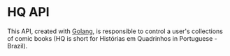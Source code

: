 # HQ API

This API, created with [Golang](https://golang.org/), is responsible to control a user's collections of comic books (HQ is short for Histórias em Quadrinhos in Portuguese - Brazil).
